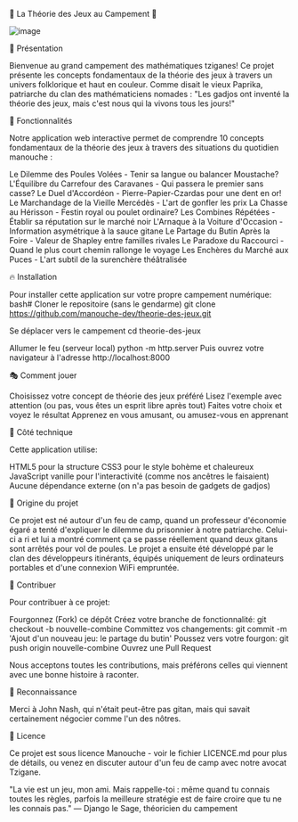 🎪 La Théorie des Jeux au Campement 🎻

![image](https://github.com/user-attachments/assets/70b4d347-1059-499d-af2f-8bcb7cd847df)

🔮 Présentation

Bienvenue au grand campement des mathématiques tziganes! Ce projet présente les concepts fondamentaux de la théorie des jeux à travers un univers folklorique et haut en couleur.
Comme disait le vieux Paprika, patriarche du clan des mathématiciens nomades : "Les gadjos ont inventé la théorie des jeux, mais c'est nous qui la vivons tous les jours!"

🚐 Fonctionnalités

Notre application web interactive permet de comprendre 10 concepts fondamentaux de la théorie des jeux à travers des situations du quotidien manouche :

Le Dilemme des Poules Volées - Tenir sa langue ou balancer Moustache?
L'Équilibre du Carrefour des Caravanes - Qui passera le premier sans casse?
Le Duel d'Accordéon - Pierre-Papier-Czardas pour une dent en or!
Le Marchandage de la Vieille Mercédès - L'art de gonfler les prix
La Chasse au Hérisson - Festin royal ou poulet ordinaire?
Les Combines Répétées - Établir sa réputation sur le marché noir
L'Arnaque à la Voiture d'Occasion - Information asymétrique à la sauce gitane
Le Partage du Butin Après la Foire - Valeur de Shapley entre familles rivales
Le Paradoxe du Raccourci - Quand le plus court chemin rallonge le voyage
Les Enchères du Marché aux Puces - L'art subtil de la surenchère théâtralisée

🔥 Installation

Pour installer cette application sur votre propre campement numérique:
bash# Cloner le repositoire (sans le gendarme)
git clone https://github.com/manouche-dev/theorie-des-jeux.git

Se déplacer vers le campement
cd theorie-des-jeux

Allumer le feu (serveur local)
python -m http.server
Puis ouvrez votre navigateur à l'adresse http://localhost:8000

🎭 Comment jouer

Choisissez votre concept de théorie des jeux préféré
Lisez l'exemple avec attention (ou pas, vous êtes un esprit libre après tout)
Faites votre choix et voyez le résultat
Apprenez en vous amusant, ou amusez-vous en apprenant

🧠 Côté technique

Cette application utilise:

HTML5 pour la structure
CSS3 pour le style bohème et chaleureux
JavaScript vanille pour l'interactivité (comme nos ancêtres le faisaient)
Aucune dépendance externe (on n'a pas besoin de gadgets de gadjos)

📜 Origine du projet

Ce projet est né autour d'un feu de camp, quand un professeur d'économie égaré a tenté d'expliquer le dilemme du prisonnier à notre patriarche. Celui-ci a ri et lui a montré comment ça se passe réellement quand deux gitans sont arrêtés pour vol de poules.
Le projet a ensuite été développé par le clan des développeurs itinérants, équipés uniquement de leurs ordinateurs portables et d'une connexion WiFi empruntée.

👑 Contribuer

Pour contribuer à ce projet:

Fourgonnez (Fork) ce dépôt
Créez votre branche de fonctionnalité: git checkout -b nouvelle-combine
Committez vos changements: git commit -m 'Ajout d'un nouveau jeu: le partage du butin'
Poussez vers votre fourgon: git push origin nouvelle-combine
Ouvrez une Pull Request

Nous acceptons toutes les contributions, mais préférons celles qui viennent avec une bonne histoire à raconter.

🎨 Reconnaissance

Merci à John Nash, qui n'était peut-être pas gitan, mais qui savait certainement négocier comme l'un des nôtres.

📄 Licence

Ce projet est sous licence Manouche - voir le fichier LICENCE.md pour plus de détails, ou venez en discuter autour d'un feu de camp avec notre avocat Tzigane.

"La vie est un jeu, mon ami. Mais rappelle-toi : même quand tu connais toutes les règles, parfois la meilleure stratégie est de faire croire que tu ne les connais pas." — Django le Sage, théoricien du campement
